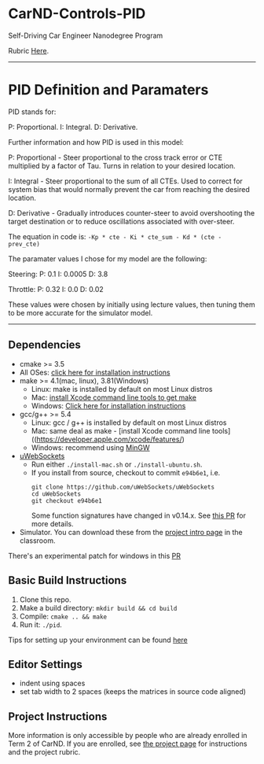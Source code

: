 # CarND-Controls-PID
Self-Driving Car Engineer Nanodegree Program

Rubric [Here](https://review.udacity.com/#!/rubrics/824/view).

---

# PID Definition and Paramaters

PID stands for:

P: Proportional.
I: Integral.
D: Derivative. 

Further information and how PID is used in this model:

P: Proportional - Steer proportional to the cross track error or CTE multiplied by a factor of Tau. Turns in relation to your desired location.

I: Integral - Steer proportional to the sum of all CTEs. Used to correct for system bias that would normally prevent the car from reaching the desired location.

D: Derivative -  Gradually introduces counter-steer to avoid overshooting the target destination or to reduce oscillations associated
with over-steer.

The equation in code is:
`-Kp * cte - Ki * cte_sum - Kd * (cte - prev_cte)` 


The paramater values I chose for my model are the following:

Steering:
P: 0.1
I: 0.0005
D: 3.8

Throttle:
P: 0.32
I: 0.0
D: 0.02

These values were chosen by initially using lecture values, then tuning them to be more accurate for the simulator model.

---

## Dependencies

* cmake >= 3.5
 * All OSes: [click here for installation instructions](https://cmake.org/install/)
* make >= 4.1(mac, linux), 3.81(Windows)
  * Linux: make is installed by default on most Linux distros
  * Mac: [install Xcode command line tools to get make](https://developer.apple.com/xcode/features/)
  * Windows: [Click here for installation instructions](http://gnuwin32.sourceforge.net/packages/make.htm)
* gcc/g++ >= 5.4
  * Linux: gcc / g++ is installed by default on most Linux distros
  * Mac: same deal as make - [install Xcode command line tools]((https://developer.apple.com/xcode/features/)
  * Windows: recommend using [MinGW](http://www.mingw.org/)
* [uWebSockets](https://github.com/uWebSockets/uWebSockets)
  * Run either `./install-mac.sh` or `./install-ubuntu.sh`.
  * If you install from source, checkout to commit `e94b6e1`, i.e.
    ```
    git clone https://github.com/uWebSockets/uWebSockets 
    cd uWebSockets
    git checkout e94b6e1
    ```
    Some function signatures have changed in v0.14.x. See [this PR](https://github.com/udacity/CarND-MPC-Project/pull/3) for more details.
* Simulator. You can download these from the [project intro page](https://github.com/udacity/self-driving-car-sim/releases) in the classroom.

There's an experimental patch for windows in this [PR](https://github.com/udacity/CarND-PID-Control-Project/pull/3)

## Basic Build Instructions

1. Clone this repo.
2. Make a build directory: `mkdir build && cd build`
3. Compile: `cmake .. && make`
4. Run it: `./pid`. 

Tips for setting up your environment can be found [here](https://classroom.udacity.com/nanodegrees/nd013/parts/40f38239-66b6-46ec-ae68-03afd8a601c8/modules/0949fca6-b379-42af-a919-ee50aa304e6a/lessons/f758c44c-5e40-4e01-93b5-1a82aa4e044f/concepts/23d376c7-0195-4276-bdf0-e02f1f3c665d)

## Editor Settings

* indent using spaces
* set tab width to 2 spaces (keeps the matrices in source code aligned)

## Project Instructions

More information is only accessible by people who are already enrolled in Term 2
of CarND. If you are enrolled, see [the project page](https://classroom.udacity.com/nanodegrees/nd013/parts/40f38239-66b6-46ec-ae68-03afd8a601c8/modules/f1820894-8322-4bb3-81aa-b26b3c6dcbaf/lessons/e8235395-22dd-4b87-88e0-d108c5e5bbf4/concepts/6a4d8d42-6a04-4aa6-b284-1697c0fd6562)
for instructions and the project rubric.
